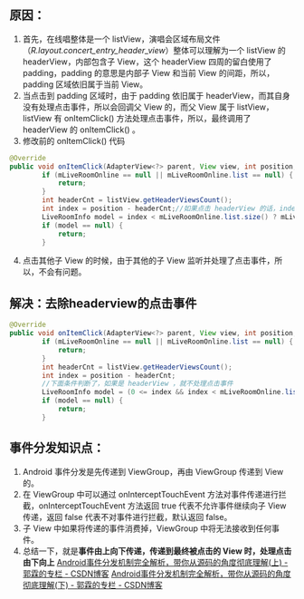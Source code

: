 
## 原因：
1. 首先，在线唱整体是一个 listView，演唱会区域布局文件（*R.layout.concert_entry_header_view*）整体可以理解为一个 listView 的 headerView，内部包含子 View，这个 headerView 四周的留白使用了 padding，padding 的意思是内部子 View 和当前 View 的间距，所以，padding 区域依旧属于当前 View。
2. 当点击到 padding 区域时，由于 padding 依旧属于 headerView，而其自身没有处理点击事件，所以会回调父 View 的，而父 View 属于 listView，listView 有 onItemClick() 方法处理点击事件，所以，最终调用了 headerView 的 onItemClick() 。
3. 修改前的 onItemClick() 代码

```java
@Override
public void onItemClick(AdapterView<?> parent, View view, int position, long id) {
		if (mLiveRoomOnline == null || mLiveRoomOnline.list == null) {
			return;
		}
		int headerCnt = listView.getHeaderViewsCount();
		int index = position - headerCnt;//如果点击 headerView 的话，index 已经是 -1 了
		LiveRoomInfo model = index < mLiveRoomOnline.list.size() ? mLiveRoomOnline.list.get(index) : null;//mLiveRoomOnline.list.get(index) 走到这里，index=-1，就 crash 了
		if (model == null) {
			return;
		}
```

4. 点击其他子 View 的时候，由于其他的子 View 监听并处理了点击事件，所以，不会有问题。

## 解决：去除headerview的点击事件

```java
@Override
public void onItemClick(AdapterView<?> parent, View view, int position, long id) {
		if (mLiveRoomOnline == null || mLiveRoomOnline.list == null) {
			return;
		}
		int headerCnt = listView.getHeaderViewsCount();
		int index = position - headerCnt;
		//下面条件判断了，如果是 headerView ，就不处理点击事件
		LiveRoomInfo model = (0 <= index && index < mLiveRoomOnline.list.size()) ? mLiveRoomOnline.list.get(index) : null;
		if (model == null) {
			return;
		}
```

## 事件分发知识点：
1. Android 事件分发是先传递到 ViewGroup，再由 ViewGroup 传递到 View 的。
2. 在 ViewGroup 中可以通过 onInterceptTouchEvent 方法对事件传递进行拦截，onInterceptTouchEvent 方法返回 true 代表不允许事件继续向子 View 传递，返回 false 代表不对事件进行拦截，默认返回 false。
3. 子 View 中如果将传递的事件消费掉，ViewGroup 中将无法接收到任何事件。
4. 总结一下，就是**事件由上向下传递，传递到最终被点击的 View 时，处理点击由下向上**
[Android事件分发机制完全解析，带你从源码的角度彻底理解(上) - 郭霖的专栏        - CSDN博客](http://blog.csdn.net/guolin_blog/article/details/9097463)
[Android事件分发机制完全解析，带你从源码的角度彻底理解(下) - 郭霖的专栏        - CSDN博客](http://blog.csdn.net/guolin_blog/article/details/9153747)



